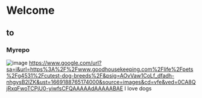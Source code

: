 # Welcome 
## to 
### Myrepo
![image](https://user-images.githubusercontent.com/118044298/203252600-f4691df1-d7ff-4fc5-b4d9-d75f6b99bd59.png)
https://www.google.com/url?sa=i&url=https%3A%2F%2Fwww.goodhousekeeping.com%2Flife%2Fpets%2Fg4531%2Fcutest-dog-breeds%2F&psig=AOvVaw1CoLf_dfadh-nhgysB2lZK&ust=1669188765174000&source=images&cd=vfe&ved=0CA8QjRxqFwoTCPjU0-yiwfsCFQAAAAAdAAAAABAE
I love dogs
